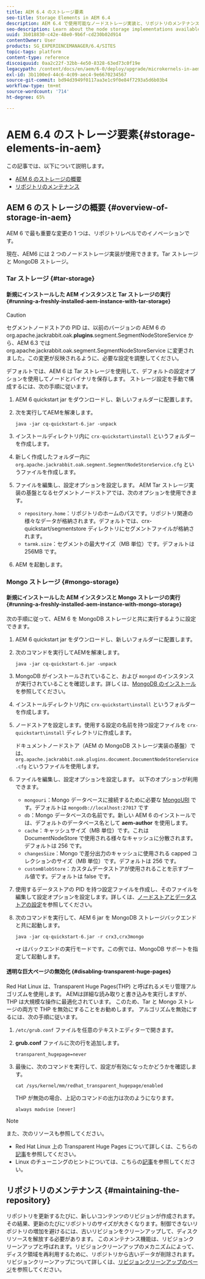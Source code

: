 ```yaml
---
title: AEM 6.4 のストレージ要素
seo-title: Storage Elements in AEM 6.4
description: AEM 6.4 で使用可能なノードストレージ実装と、リポジトリのメンテナンス方法について説明します。
seo-description: Learn about the node storage implementations available in AEM 6.4 and how to maintain the repository.
uuid: 3b018830-c42e-48e0-9b6f-cd230b02d914
contentOwner: User
products: SG_EXPERIENCEMANAGER/6.4/SITES
topic-tags: platform
content-type: reference
discoiquuid: 0aa2c22f-32bb-4e50-8328-63ed73c0f19e
legacypath: /content/docs/en/aem/6-0/deploy/upgrade/microkernels-in-aem-6-0
exl-id: 3b1100ed-44c6-4c09-aec4-9e6670234567
source-git-commit: bd94d3949f0117aa3e1c9f0e84f7293a5d6b03b4
workflow-type: tm+mt
source-wordcount: '714'
ht-degree: 65%

---
```


# AEM 6.4 のストレージ要素{#storage-elements-in-aem}

この記事では、以下について説明します。

* [AEM 6 のストレージの概要](/help/sites-deploying/storage-elements-in-aem-6.md#overview-of-storage-in-aem)
* [リポジトリのメンテナンス](/help/sites-deploying/storage-elements-in-aem-6.md#maintaining-the-repository)

## AEM 6 のストレージの概要 {#overview-of-storage-in-aem}

AEM 6 で最も重要な変更の 1 つは、リポジトリレベルでのイノベーションです。

現在、AEM6 には 2 つのノードストレージ実装が使用できます。Tar ストレージと MongoDB ストレージ。

### Tar ストレージ {#tar-storage}

#### 新規にインストールした AEM インスタンスと Tar ストレージの実行 {#running-a-freshly-installed-aem-instance-with-tar-storage}

>[!CAUTION]
>
>セグメントノードストアの PID は、以前のバージョンの AEM 6 の org.apache.jackrabbit.oak.**plugins**.segment.SegmentNodeStoreService から、AEM 6.3 では org.apache.jackrabbit.oak.segment.SegmentNodeStoreService に変更されました。この変更が反映されるように、必要な設定を調整してください。

デフォルトでは、AEM 6 は Tar ストレージを使用して、デフォルトの設定オプションを使用してノードとバイナリを保存します。 ストレージ設定を手動で構成するには、次の手順に従います。

1. AEM 6 quickstart jar をダウンロードし、新しいフォルダーに配置します。
1. 次を実行してAEMを解凍します。

   `java -jar cq-quickstart-6.jar -unpack`

1. インストールディレクトリ内に `crx-quickstart\install` というフォルダーを作成します。

1. 新しく作成したフォルダー内に `org.apache.jackrabbit.oak.segment.SegmentNodeStoreService.cfg` というファイルを作成します。

1. ファイルを編集し、設定オプションを設定します。 AEM Tar ストレージ実装の基盤となるセグメントノードストアでは、次のオプションを使用できます。

   * `repository.home`：リポジトリのホームのパスです。リポジトリ関連の様々なデータが格納されます。デフォルトでは、crx-quickstart/segmentstore ディレクトリにセグメントファイルが格納されます。
   * `tarmk.size`：セグメントの最大サイズ（MB 単位）です。デフォルトは 256MB です。

1. AEM を起動します。

### Mongo ストレージ {#mongo-storage}

#### 新規にインストールした AEM インスタンスと Mongo ストレージの実行 {#running-a-freshly-installed-aem-instance-with-mongo-storage}

次の手順に従って、AEM 6 を MongoDB ストレージと共に実行するように設定できます。

1. AEM 6 quickstart jar をダウンロードし、新しいフォルダーに配置します。
1. 次のコマンドを実行してAEMを解凍します。

   `java -jar cq-quickstart-6.jar -unpack`

1. MongoDB がインストールされていること、および `mongod` のインスタンスが実行されていることを確認します。詳しくは、[MongoDB のインストール](https://docs.mongodb.org/manual/installation/)を参照してください。
1. インストールディレクトリ内に `crx-quickstart\install` というフォルダーを作成します。
1. ノードストアを設定します。使用する設定の名前を持つ設定ファイルを `crx-quickstart\install` ディレクトリに作成します。

   ドキュメントノードストア（AEM の MongoDB ストレージ実装の基盤）では、`org.apache.jackrabbit.oak.plugins.document.DocumentNodeStoreService.cfg` というファイルを使用します。

1. ファイルを編集し、設定オプションを設定します。 以下のオプションが利用できます。

   * `mongouri`：Mongo データベースに接続するために必要な [MongoURI](https://docs.mongodb.org/manual/reference/connection-string/) です。デフォルトは `mongodb://localhost:27017` です
   * `db`：Mongo データベースの名前です。新しい AEM 6 のインストールでは、デフォルトのデータベース名として **aem-author** を使用します。
   * `cache`：キャッシュサイズ（MB 単位）です。これは DocumentNodeStore で使用される様々なキャッシュに分散されます。デフォルトは 256 です。
   * `changesSize`：Mongo で差分出力のキャッシュに使用される capped コレクションのサイズ（MB 単位）です。デフォルトは 256 です。
   * `customBlobStore`：カスタムデータストアが使用されることを示すブール値です。デフォルトは false です。

1. 使用するデータストアの PID を持つ設定ファイルを作成し、そのファイルを編集して設定オプションを設定します。詳しくは、[ノードストアとデータストアの設定](/help/sites-deploying/data-store-config.md)を参照してください。

1. 次のコマンドを実行して、AEM 6 jar を MongoDB ストレージバックエンドと共に起動します。

   ```shell
   java -jar cq-quickstart-6.jar -r crx3,crx3mongo
   ```

   **`-r`** はバックエンドの実行モードです。この例では、MongoDB サポートを指定して起動します。

#### 透明な巨大ページの無効化 {#disabling-transparent-huge-pages}

Red Hat Linux は、Transparent Huge Pages(THP) と呼ばれるメモリ管理アルゴリズムを使用します。 AEMは詳細な読み取りと書き込みを実行しますが、THP は大規模な操作に最適化されています。 このため、Tar と Mongo ストレージの両方で THP を無効にすることをお勧めします。 アルゴリズムを無効にするには、次の手順に従います。

1. `/etc/grub.conf` ファイルを任意のテキストエディターで開きます。
1. **grub.conf** ファイルに次の行を追加します。

   ```
   transparent_hugepage=never
   ```

1. 最後に、次のコマンドを実行して、設定が有効になったかどうかを確認します。

   ```
   cat /sys/kernel/mm/redhat_transparent_hugepage/enabled
   ```

   THP が無効の場合、上記のコマンドの出力は次のようになります。

   ```
   always madvise [never]
   ```

>[!NOTE]
>
>また、次のリソースも参照してください。
>
>* Red Hat Linux 上の Transparent Huge Pages について詳しくは、こちらの[記事](https://access.redhat.com/solutions/46111)を参照してください。
>* Linux のチューニングのヒントについては、こちらの[記事](https://helpx.adobe.com/experience-manager/kb/performance-tuning-tips.html)を参照してください。
>


## リポジトリのメンテナンス {#maintaining-the-repository}

リポジトリを更新するたびに、新しいコンテンツのリビジョンが作成されます。その結果、更新のたびにリポジトリのサイズが大きくなります。制御できないリポジトリの増加を避けるには、古いリビジョンをクリーンアップして、ディスクリソースを解放する必要があります。 このメンテナンス機能は、リビジョンクリーンアップと呼ばれます。リビジョンクリーンアップのメカニズムによって、ディスク領域を再利用するために、リポジトリから古いデータが削除されます。リビジョンクリーンアップについて詳しくは、[リビジョンクリーンアップのページ](/help/sites-deploying/revision-cleanup.md)を参照してください。
